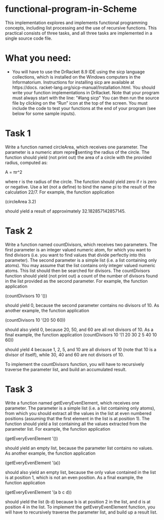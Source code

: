 # functional-program-in-Scheme
This implementation explores and implements functional programming concepts, including list processing and the use of recursive functions. This practical consists of three tasks, and all three tasks are implemented in a single source code file.


# What you need:
- You will have to use the DrRacket 8.9 IDE using the sicp language collections, which is installed on the Windows computers in the Informatorium. Instructions for installing sicp are available at https://docs.
  racket-lang.org/sicp-manual/Installation.html. You should write your function implementations
  in DrRacket. Note that your program must always start with the line:
  "#lang sicp"
You can then run the source file by clicking on the “Run” icon at the top of the screen. You must include the code to test your functions at the end of your program (see below for some sample inputs).

# Task 1
Write a function named circleArea, which receives one parameter. The parameter is a numeric atom representing the radius of the circle. The function should yield (not print out) the area of a circle with the provided
radius, computed as:

A = πr^2

where r is the radius of the circle. The function should yield zero if r is zero or negative. Use a let (not a define) to bind the name pi to the result of the calculation 22/7.
For example, the function application

(circleArea 3.2)

should yield a result of approximately 32.182857142857145.

# Task 2
Write a function named countDivisors, which receives two parameters. The first parameter is an integer
valued numeric atom, for which you want to find divisors (i.e. you want to find values that divide perfectly into
this parameter). The second parameter is a simple list (i.e. a list containing only atoms). You may assume
that the list contains only integer valued numeric atoms. This list should then be searched for divisors. The
countDivisors function should yield (not print out) a count of the number of divisors found in the list provided
as the second parameter.
For example, the function application

(countDivisors 10 ’())

should yield 0, because the second parameter contains no divisors of 10. As another example, the function
application

(countDivisors 10 ’(20 50 60))

should also yield 0, because 20, 50, and 60 are all not divisors of 10. As a final example, the function application
(countDivisors 10 ’(1 20 30 2 5 40 10 60))

should yield 4 because 1, 2, 5, and 10 are all divisors of 10 (note that 10 is a divisor of itself), while 30, 40 and
60 are not divisors of 10.

To implement the countDivisors function, you will have to recursively traverse the parameter list, and build
an accumulated result.


# Task 3
Write a function named getEveryEvenElement, which receives one parameter. The parameter is a simple list
(i.e. a list containing only atoms), from which you should extract all the values in the list at even numbered
positions (assuming that the first element in the list is at position 1). The function should yield a list containing
all the values extracted from the parameter list.
For example, the function application

(getEveryEvenElement ’())

should yield an empty list, because the parameter list contains no values. As another example, the function
application

(getEveryEvenElement ’(a))

should also yield an empty list, because the only value contained in the list is at position 1, which is not an
even position. As a final example, the function application

(getEveryEvenElement ’(a b c d))

should yield the list (b d) because b is at position 2 in the list, and d is at position 4 in the list.
To implement the getEveryEvenElement function, you will have to recursively traverse the parameter list,
and build up a result list.
